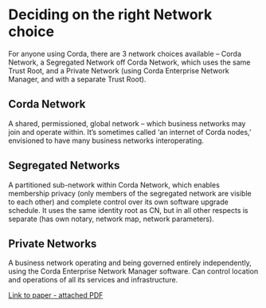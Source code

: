 # Deciding on the right Network choice

For anyone using Corda, there are 3 network choices available – Corda Network, a Segregated Network off Corda Network, which uses the same Trust Root, and a Private Network (using Corda Enterprise Network Manager, and with a separate Trust Root).

## Corda Network

A shared, permissioned, global network – which business networks may join and operate within. It’s sometimes called ‘an internet of Corda nodes,’ envisioned to have many business networks interoperating.

## Segregated Networks

A partitioned sub-network within Corda Network, which enables membership privacy (only members of the segregated network are visible to each other) and complete control over its own software upgrade schedule. It uses the same identity root as CN, but in all other respects is separate (has own notary, network map, network parameters).

## Private Networks

A business network operating and being governed entirely independently, using the Corda Enterprise Network Manager software. Can control location and operations of all its services and infrastructure.

[Link to paper - attached PDF](Corda_Networks_-_guiding_note_Final.pdf)